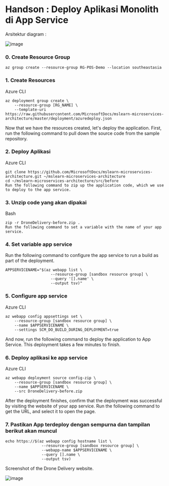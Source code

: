 
# Handson : Deploy Aplikasi Monolith di App Service
Arsitektur diagram : 

![image](https://user-images.githubusercontent.com/23251706/146795722-6a7bf249-f742-4820-ba26-061a1b20b637.png)


### 0. Create Resource Group
```console
az group create --resource-group RG-POS-Demo --location southeastasia
```

### 1. Create Resources
Azure CLI
```console
az deployment group create \
    --resource-group [RG_NAME] \
    --template-uri https://raw.githubusercontent.com/MicrosoftDocs/mslearn-microservices-architecture/master/deployment/azuredeploy.json
```
Now that we have the resources created, let's deploy the application. First, run the following command to pull down the source code from the sample repository.

### 2. Deploy Aplikasi
Azure CLI
```console
git clone https://github.com/MicrosoftDocs/mslearn-microservices-architecture.git ~/mslearn-microservices-architecture
cd ~/mslearn-microservices-architecture/src/before
Run the following command to zip up the application code, which we use to deploy to the app service.
```
### 3. Unzip code yang akan dipakai
Bash
```console
zip -r DroneDelivery-before.zip .
Run the following command to set a variable with the name of your app service.
```

### 4. Set variable app service
Run the following command to configure the app service to run a build as part of the deployment.

```console
APPSERVICENAME="$(az webapp list \
                    --resource-group [sandbox resource group] \
                    --query '[].name' \
                    --output tsv)"

```

### 5. Configure app service
Azure CLI
```console
az webapp config appsettings set \
    --resource-group [sandbox resource group] \
    --name $APPSERVICENAME \
    --settings SCM_DO_BUILD_DURING_DEPLOYMENT=true
```
And now, run the following command to deploy the application to App Service. This deployment takes a few minutes to finish.

### 6. Deploy aplikasi ke app service
Azure CLI

```console
az webapp deployment source config-zip \
    --resource-group [sandbox resource group] \
    --name $APPSERVICENAME \
    --src DroneDelivery-before.zip
```
After the deployment finishes, confirm that the deployment was successful by visiting the website of your app service. Run the following command to get the URL, and select it to open the page.

### 7. Pastikan App terdeploy dengan sempurna dan tampilan berikut akan muncul
```console
echo https://$(az webapp config hostname list \
                --resource-group [sandbox resource group] \
                --webapp-name $APPSERVICENAME \
                --query [].name \
                --output tsv)
```
Screenshot of the Drone Delivery website.

![image](https://user-images.githubusercontent.com/23251706/146795592-814d2be1-0d1f-4439-9bb4-9a5a6c507bb7.png)

